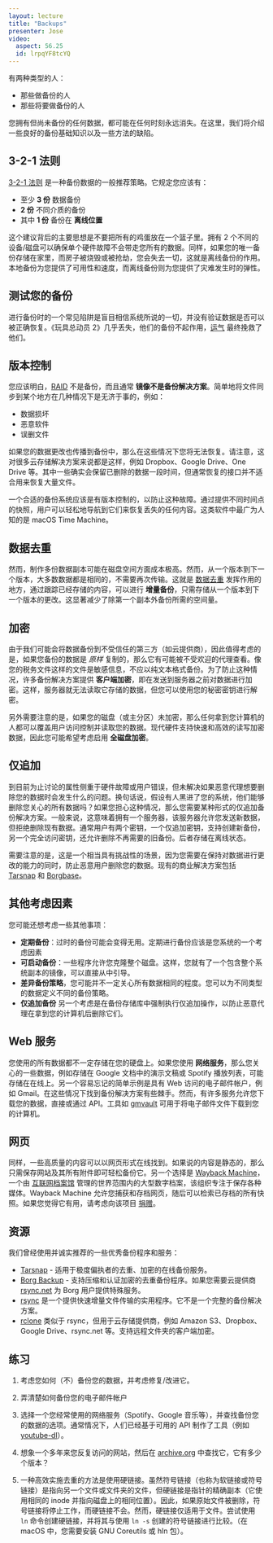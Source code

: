 ```yaml
---
layout: lecture
title: "Backups"
presenter: Jose
video:
  aspect: 56.25
  id: lrpqYF8tcYQ
---
```


有两种类型的人：

- 那些做备份的人
- 那些将要做备份的人

您拥有但尚未备份的任何数据，都可能在任何时刻永远消失。在这里，我们将介绍一些良好的备份基础知识以及一些方法的缺陷。

## 3-2-1 法则

[3-2-1 法则](https://www.us-cert.gov/sites/default/files/publications/data_backup_options.pdf) 是一种备份数据的一般推荐策略。它规定您应该有：

- 至少 **3 份** 数据备份
- **2 份** 不同介质的备份
- 其中 **1 份** 备份在 **离线位置**

这个建议背后的主要思想是不要把所有的鸡蛋放在一个篮子里。拥有 2 个不同的设备/磁盘可以确保单个硬件故障不会带走您所有的数据。同样，如果您的唯一备份存储在家里，而房子被烧毁或被抢劫，您会失去一切，这就是离线备份的作用。本地备份为您提供了可用性和速度，而离线备份则为您提供了灾难发生时的弹性。

## 测试您的备份

进行备份时的一个常见陷阱是盲目相信系统所说的一切，并没有验证数据是否可以被正确恢复。《玩具总动员 2》几乎丢失，他们的备份不起作用，[运气](https://www.youtube.com/watch?v=8dhp_20j0Ys) 最终挽救了他们。

## 版本控制

您应该明白，[RAID](https://en.wikipedia.org/wiki/RAID) 不是备份，而且通常 **镜像不是备份解决方案**。简单地将文件同步到某个地方在几种情况下是无济于事的，例如：

- 数据损坏
- 恶意软件
- 误删文件

如果您的数据更改也传播到备份中，那么在这些情况下您将无法恢复。请注意，这对很多云存储解决方案来说都是这样，例如 Dropbox、Google Drive、One Drive 等。其中一些确实会保留已删除的数据一段时间，但通常恢复的接口并不适合用来恢复大量文件。

一个合适的备份系统应该是有版本控制的，以防止这种故障。通过提供不同时间点的快照，用户可以轻松地导航到它们来恢复丢失的任何内容。这类软件中最广为人知的是 macOS Time Machine。

## 数据去重

然而，制作多份数据副本可能在磁盘空间方面成本极高。然而，从一个版本到下一个版本，大多数数据都是相同的，不需要再次传输。这就是 [数据去重](https://en.wikipedia.org/wiki/Data_deduplication) 发挥作用的地方，通过跟踪已经存储的内容，可以进行 **增量备份**，只需存储从一个版本到下一个版本的更改。这显著减少了除第一个副本外备份所需的空间量。

## 加密

由于我们可能会将数据备份到不受信任的第三方（如云提供商），因此值得考虑的是，如果您备份的数据是 _原样_ 复制的，那么它有可能被不受欢迎的代理查看。像您的税务文件这样的文件是敏感信息，不应以纯文本格式备份。为了防止这种情况，许多备份解决方案提供 **客户端加密**，即在发送到服务器之前对数据进行加密。这样，服务器就无法读取它存储的数据，但您可以使用您的秘密密钥进行解密。

另外需要注意的是，如果您的磁盘（或主分区）未加密，那么任何拿到您计算机的人都可以覆盖用户访问控制并读取您的数据。现代硬件支持快速和高效的读写加密数据，因此您可能希望考虑启用 **全磁盘加密**。

## 仅追加

到目前为止讨论的属性侧重于硬件故障或用户错误，但未解决如果恶意代理想要删除您的数据时会发生什么的问题。换句话说，假设有人黑进了您的系统，他们能够删除您关心的所有数据吗？如果您担心这种情况，那么您需要某种形式的仅追加备份解决方案。一般来说，这意味着拥有一个服务器，该服务器允许您发送新数据，但拒绝删除现有数据。通常用户有两个密钥，一个仅追加密钥，支持创建新备份，另一个完全访问密钥，还允许删除不再需要的旧备份。后者存储在离线状态。

需要注意的是，这是一个相当具有挑战性的场景，因为您需要在保持对数据进行更改的能力的同时，防止恶意用户删除您的数据。现有的商业解决方案包括 [Tarsnap](https://www.tarsnap.com/) 和 [Borgbase](https://www.borgbase.com/)。

## 其他考虑因素

您可能还想考虑一些其他事项：

- **定期备份**：过时的备份可能会变得无用。定期进行备份应该是您系统的一个考虑因素
- **可启动备份**：一些程序允许您克隆整个磁盘。这样，您就有了一个包含整个系统副本的镜像，可以直接从中引导。
- **差异备份策略**，您可能并不一定关心所有数据相同的程度。您可以为不同类型的数据定义不同的备份策略。
- **仅追加备份** 另一个考虑是在备份存储库中强制执行仅追加操作，以防止恶意代理在拿到您的计算机后删除它们。

## Web 服务

您使用的所有数据都不一定存储在您的硬盘上。如果您使用 **网络服务**，那么您关心的一些数据，例如存储在 Google 文档中的演示文稿或 Spotify 播放列表，可能存储在在线上。另一个容易忘记的简单示例是具有 Web 访问的电子邮件帐户，例如 Gmail。在这些情况下找到备份解决方案有些棘手。然而，有许多服务允许您下载您的数据，直接或通过 API。工具如 [gmvault](https://github.com/gaubert/gmvault) 可用于将电子邮件文件下载到您的计算机。

## 网页

同样，一些高质量的内容可以以网页形式在线找到。如果说的内容是静态的，那么只需保存网站及其所有附件即可轻松备份它。另一个选择是 [Wayback Machine](https://archive.org/web/)，一个由 [互联网档案馆](https://archive.org/) 管理的世界范围内的大型数字档案，该组织专注于保存各种媒体。Wayback Machine 允许您捕获和存档网页，随后可以检索已存档的所有快照。如果您觉得它有用，请考虑向该项目 [捐赠](https://archive.org/donate/)。

## 资源

我们曾经使用并诚实推荐的一些优秀备份程序和服务：

- [Tarsnap](https://www.tarsnap.com/) - 适用于极度偏执者的去重、加密的在线备份服务。
- [Borg Backup](https://borgbackup.readthedocs.io) - 支持压缩和认证加密的去重备份程序。如果您需要云提供商 [rsync.net](https://www.rsync.net/products/borg.html) 为 Borg 用户提供特殊服务。
- [rsync](https://rsync.samba.org/) 是一个提供快速增量文件传输的实用程序。它不是一个完整的备份解决方案。
- [rclone](https://rclone.org/) 类似于 rsync，但用于云存储提供商，例如 Amazon S3、Dropbox、Google Drive、rsync.net 等。支持远程文件夹的客户端加密。

## 练习

1. 考虑您如何（不）备份您的数据，并考虑修复/改进它。

2. 弄清楚如何备份您的电子邮件帐户

3. 选择一个您经常使用的网络服务（Spotify、Google 音乐等），并查找备份您的数据的选项。通常情况下，人们已经基于可用的 API 制作了工具（例如 [youtube-dl](https://ytdl-org.github.io/youtube-dl/)）。

4. 想象一个多年来您反复访问的网站，然后在 [archive.org](https://archive.org/web/) 中查找它，它有多少个版本？

5. 一种高效实施去重的方法是使用硬链接。虽然符号链接（也称为软链接或符号链接）是指向另一个文件或文件夹的文件，但硬链接是指针的精确副本（它使用相同的 inode 并指向磁盘上的相同位置）。因此，如果原始文件被删除，符号链接将停止工作，而硬链接不会。然而，硬链接仅适用于文件。尝试使用 `ln` 命令创建硬链接，并将其与使用 `ln -s` 创建的符号链接进行比较。（在 macOS 中，您需要安装 GNU Coreutils 或 hln 包）。
